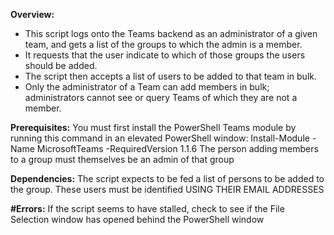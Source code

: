 **Overview:**
- This script logs onto the Teams backend as an administrator of a given team, and gets a list of the groups to which the admin is a member.
- It requests that the user indicate to which of those groups the users should be added.
- The script then accepts a list of users to be added to that team in bulk.
- Only the administrator of a Team can add members in bulk; administrators cannot see or query Teams of which they are not a member.

**Prerequisites:**
You must first install the PowerShell Teams module by running this command in an elevated PowerShell window: Install-Module -Name MicrosoftTeams -RequiredVersion 1.1.6 
The person adding members to a group must themselves be an admin of that group

**Dependencies:**
The script expects to be fed a list of persons to be added to the group. These users must be identified USING THEIR EMAIL ADDRESSES

**#Errors:**
If the script seems to have stalled, check to see if the File Selection window has opened behind the PowerShell window
